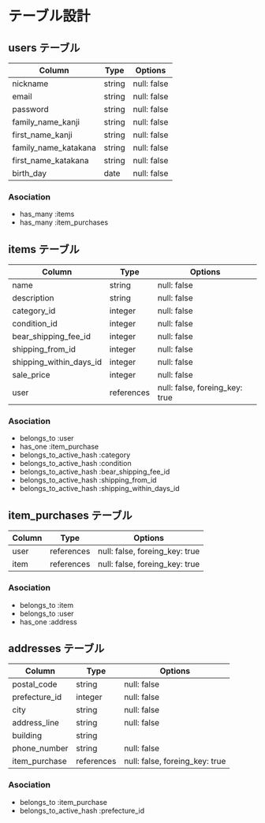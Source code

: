 # テーブル設計

## users テーブル

| Column                | Type    | Options     |
| --------------------- | ------- | ----------- |
| nickname              | string  | null: false |
| email                 | string  | null: false |
| password              | string  | null: false |
| family_name_kanji     | string  | null: false |
| first_name_kanji      | string  | null: false |
| family_name_katakana  | string  | null: false |
| first_name_katakana   | string  | null: false |
| birth_day             | date    | null: false |

### Asociation
- has_many :items
- has_many :item_purchases

## items テーブル

| Column                  | Type       | Options                        |
| ----------------------- | ---------- | ------------------------------ |
| name                    | string     | null: false                    |
| description             | string     | null: false                    |
| category_id             | integer    | null: false                    |
| condition_id            | integer    | null: false                    |
| bear_shipping_fee_id    | integer    | null: false                    | 
| shipping_from_id        | integer    | null: false                    | 
| shipping_within_days_id | integer    | null: false                    | 
| sale_price              | integer    | null: false                    |
| user                    | references | null: false, foreing_key: true |

### Asociation
- belongs_to :user
- has_one :item_purchase
- belongs_to_active_hash :category
- belongs_to_active_hash :condition
- belongs_to_active_hash :bear_shipping_fee_id
- belongs_to_active_hash :shipping_from_id
- belongs_to_active_hash :shipping_within_days_id

## item_purchases テーブル

| Column           | Type       | Options                        |
| ---------------- | ---------- |------------------------------- | 
| user             | references | null: false, foreing_key: true |
| item             | references | null: false, foreing_key: true |

### Asociation
- belongs_to :item
- belongs_to :user
- has_one :address

## addresses テーブル

| Column        | Type       | Options                        |
| ------------  | -------    | -----------                    |
| postal_code   | string     | null: false                    |
| prefecture_id | integer    | null: false                    |
| city          | string     | null: false                    |
| address_line  | string     | null: false                    |
| building      | string     |                                |
| phone_number  | string     | null: false                    |
| item_purchase | references | null: false, foreing_key: true |

### Asociation
- belongs_to :item_purchase
- belongs_to_active_hash :prefecture_id

